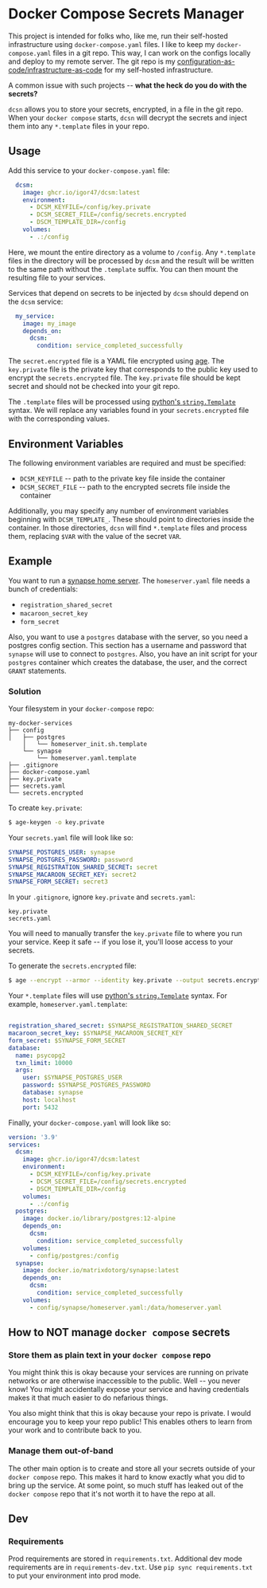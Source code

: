 # Docker Compose Secrets Manager

This project is intended for folks who, like me, run their self-hosted infrastructure using `docker-compose.yaml` files.
I like to keep my `docker-compose.yaml` files in a git repo.
This way, I can work on the configs locally and deploy to my remote server.
The git repo is my [configuration-as-code/infrastructure-as-code](https://www.cloudbees.com/blog/configuration-as-code-everything-need-know) for my self-hosted infrastructure.

A common issue with such projects -- <b>what the heck do you do with the secrets?</b>

`dcsn` allows you to store your secrets, encrypted, in a file in the git repo.
When your `docker compose` starts, `dcsn` will decrypt the secrets and inject them into any `*.template` files in your repo.

## Usage

Add this service to your `docker-compose.yaml` file:

```yaml
  dcsm:
    image: ghcr.io/igor47/dcsm:latest
    environment:
      - DCSM_KEYFILE=/config/key.private
      - DCSM_SECRET_FILE=/config/secrets.encrypted
      - DSCM_TEMPLATE_DIR=/config
    volumes:
      - .:/config
```

Here, we mount the entire directory as a volume to `/config`.
Any `*.template` files in the directory will be processed by `dcsm` and the result will be written to the same path without the `.template` suffix.
You can then mount the resulting file to your services.

Services that depend on secrets to be injected by `dcsm` should depend on the `dcsm` service:

```yaml
  my_service:
    image: my_image
    depends_on:
      dcsm:
        condition: service_completed_successfully
```

The `secret.encrypted` file is a YAML file encrypted using [age](https://age-encryption.org/).
The `key.private` file is the private key that corresponds to the public key used to encrypt the `secrets.encrypted` file.
The `key.private` file should be kept secret and should not be checked into your git repo.

The `.template` files will be processed using [python's `string.Template`](https://docs.python.org/3/library/string.html#template-strings) syntax.
We will replace any variables found in your `secrets.encrypted` file with the corresponding values.

## Environment Variables

The following environment variables are required and must be specified:

* `DCSM_KEYFILE` -- path to the private key file inside the container
* `DCSM_SECRET_FILE` -- path to the encrypted secrets file inside the container

Additionally, you may specify any number of environment variables beginning with `DCSM_TEMPLATE_`.
These should point to directories inside the container.
In those directories, `dcsn` will find `*.template` files and process them, replacing `$VAR` with the value of the secret `VAR`.

## Example

You want to run a [synapse home server](https://matrix-org.github.io/synapse/latest/welcome_and_overview.html).
The `homeserver.yaml` file needs a bunch of credentials:
* `registration_shared_secret`
* `macaroon_secret_key`
* `form_secret`

Also, you want to use a `postgres` database with the server, so you need a postgres config section.
This section has a username and password that `synapse` will use to connect to `postgres`.
Also, you have an init script for your `postgres` container which creates the database, the user, and the correct `GRANT` statements.

### Solution

Your filesystem in your `docker-compose` repo:

```
my-docker-services
├── config
│   ├── postgres
    │   └── homeserver_init.sh.template
    └── synapse
        └── homeserver.yaml.template
├── .gitignore
├── docker-compose.yaml
├── key.private
├── secrets.yaml
└── secrets.encrypted
```

To create `key.private`:

```bash
$ age-keygen -o key.private
```

Your `secrets.yaml` file will look like so:

```yaml
SYNAPSE_POSTGRES_USER: synapse
SYNAPSE_POSTGRES_PASSWORD: password
SYNAPSE_REGISTRATION_SHARED_SECRET: secret
SYNAPSE_MACAROON_SECRET_KEY: secret2
SYNAPSE_FORM_SECRET: secret3
```

In your `.gitignore`, ignore `key.private` and `secrets.yaml`:

```gitignore
key.private
secrets.yaml
```

You will need to manually transfer the `key.private` file to where you run your service.
Keep it safe -- if you lose it, you'll loose access to your secrets.

To generate the `secrets.encrypted` file:

```bash
$ age --encrypt --armor --identity key.private --output secrets.encrypted secrets.yaml
```

Your `*.template` files will use [python's `string.Template`](https://docs.python.org/3/library/string.html#template-strings) syntax.
For example, `homeserver.yaml.template`:

```yaml

registration_shared_secret: $SYNAPSE_REGISTRATION_SHARED_SECRET
macaroon_secret_key: $SYNAPSE_MACAROON_SECRET_KEY
form_secret: $SYNAPSE_FORM_SECRET
database:
  name: psycopg2
  txn_limit: 10000
  args:
    user: $SYNAPSE_POSTGRES_USER
    password: $SYNAPSE_POSTGRES_PASSWORD
    database: synapse
    host: localhost
    port: 5432
```

Finally, your `docker-compose.yaml` will look like so:

```yaml
version: '3.9'
services:
  dcsm:
    image: ghcr.io/igor47/dcsm:latest
    environment:
      - DCSM_KEYFILE=/config/key.private
      - DCSM_SECRET_FILE=/config/secrets.encrypted
      - DSCM_TEMPLATE_DIR=/config
    volumes:
      - .:/config
  postgres:
    image: docker.io/library/postgres:12-alpine
    depends_on:
      dcsm:
        condition: service_completed_successfully
    volumes:
      - config/postgres:/config
  synapse:
    image: docker.io/matrixdotorg/synapse:latest
    depends_on:
      dcsm:
        condition: service_completed_successfully
    volumes:
      - config/synapse/homeserver.yaml:/data/homeserver.yaml
```

## How to NOT manage `docker compose` secrets

### Store them as plain text in your `docker compose` repo

You might think this is okay because your services are running on private networks or are otherwise inaccessible to the public.
Well -- you never know!
You might accidentally expose your service and having credentials makes it that much easier to do nefarious things.

You also might think that this is okay because your repo is private.
I would encourage you to keep your repo public!
This enables others to learn from your work and to contribute back to you.

### Manage them out-of-band

The other main option is to create and store all your secrets outside of your `docker compose` repo.
This makes it hard to know exactly what you did to bring up the service.
At some point, so much stuff has leaked out of the `docker compose` repo that it's not worth it to have the repo at all.

## Dev

### Requirements

Prod requirements are stored in `requirements.txt`.
Additional dev mode requirements are in `requirements-dev.txt`.
Use `pip sync requirements.txt` to put your environment into prod mode.
